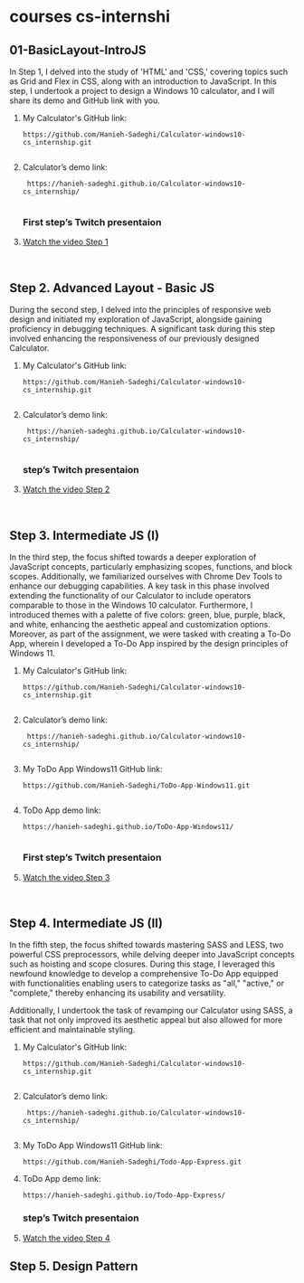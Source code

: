 <h1>courses cs-internshi </h1>
<h2>01-BasicLayout-IntroJS </h2>
    <p>In Step 1, I delved into the study of 'HTML' and 'CSS,' covering topics such as Grid and Flex in CSS, along with an introduction to JavaScript. In this step, I undertook a project to design a Windows 10 calculator, and I will share its demo and GitHub link with you.</p>
<ol>
  <li>
        <p>My Calculator's GitHub link:</p>
        <pre><code>https://github.com/Hanieh-Sadeghi/Calculator-windows10-cs_internship.git
  </code></pre>
      </li>
      <li>
        <p>Calculator’s demo link:</p>
        <pre><code> https://hanieh-sadeghi.github.io/Calculator-windows10-cs_internship/
  </code></pre>
      
 </li>
    <h3>First step’s Twitch presentaion</h3>
       <li>
        <a href="https://youtu.be/15FAF61bzqs" target="_new"
          >Watch the video Step 1</a>
      </li>
</ol>
</br>
<h2>Step 2. Advanced Layout - Basic JS </h2>    
<p>During the second step, I delved into the principles of responsive web design and initiated my exploration of JavaScript, alongside gaining proficiency in debugging techniques. A significant task during this step involved enhancing the responsiveness of our previously designed Calculator.</p>
<ol>
    <li>
          <p>My Calculator's GitHub link:</p>
          <pre><code>https://github.com/Hanieh-Sadeghi/Calculator-windows10-cs_internship.git
    </code></pre>
        </li>
        <li>
          <p>Calculator’s demo link:</p>
          <pre><code> https://hanieh-sadeghi.github.io/Calculator-windows10-cs_internship/
    </code></pre>
        
   </li>
      <h3> step’s Twitch presentaion</h3>
         <li>
          <a href="https://youtu.be/iiZDV8BvxXg" target="_new"
            >Watch the video Step 2</a>
        </li>
  </ol>
</br>

<h2>Step 3. Intermediate JS (I)</h2>

<p>In the third step, the focus shifted towards a deeper exploration of JavaScript concepts, particularly emphasizing scopes, functions, and block scopes. Additionally, we familiarized ourselves with Chrome Dev Tools to enhance our debugging capabilities. A key task in this phase involved extending the functionality of our Calculator to include operators comparable to those in the Windows 10 calculator. Furthermore, I introduced themes with a palette of five colors: green, blue, purple, black, and white, enhancing the aesthetic appeal and customization options. Moreover, as part of the assignment, we were tasked with creating a To-Do App, wherein I developed a To-Do App inspired by the design principles of Windows 11.</p>

<ol>
    <li>
          <p>My Calculator's GitHub link:</p>
          <pre><code>https://github.com/Hanieh-Sadeghi/Calculator-windows10-cs_internship.git
    </code></pre>
        </li>
        <li>
          <p>Calculator’s demo link:</p>
          <pre><code> https://hanieh-sadeghi.github.io/Calculator-windows10-cs_internship/
    </code></pre>
        
<li>
<p>My ToDo App Windows11 GitHub link:</p>
        <pre><code>https://github.com/Hanieh-Sadeghi/ToDo-App-Windows11.git
  </code></pre>
      </li>
      <li>
        <p>ToDo App demo link:</p>
        <pre><code>https://hanieh-sadeghi.github.io/ToDo-App-Windows11/
  </code></pre>

   </li>
      <h3>First step’s Twitch presentaion</h3>
         <li>
          <a href="https://youtu.be/r0o0y8pKT60" target="_new"
            >Watch the video Step 3</a>
        </li>
      </ol>
</br>

<h2>Step 4. Intermediate JS (II)</h2>

<p>In the fifth step, the focus shifted towards mastering SASS and LESS, two powerful CSS preprocessors, while delving deeper into JavaScript concepts such as hoisting and scope closures. During this stage, I leveraged this newfound knowledge to develop a comprehensive To-Do App equipped with functionalities enabling users to categorize tasks as "all," "active," or "complete," thereby enhancing its usability and versatility.

  Additionally, I undertook the task of revamping our Calculator using SASS, a task that not only improved its aesthetic appeal but also allowed for more efficient and maintainable styling.</p>
<ol>
  <li>
        <p>My Calculator's GitHub link:</p>
        <pre><code>https://github.com/Hanieh-Sadeghi/Calculator-windows10-cs_internship.git
  </code></pre>
      </li>
      <li>
        <p>Calculator’s demo link:</p>
        <pre><code> https://hanieh-sadeghi.github.io/Calculator-windows10-cs_internship/
  </code></pre>
      
  <li>
      <p>My ToDo App Windows11 GitHub link:</p>
      <pre><code>https://github.com/Hanieh-Sadeghi/Todo-App-Express.git
</code></pre>
    </li>
    <li>
      <p>ToDo App demo link:</p>
      <pre><code>https://hanieh-sadeghi.github.io/Todo-App-Express/
</code></pre>

 </li>
    <h3>step’s Twitch presentaion</h3>
       <li>
        <a href="https://youtu.be/JQIIaZ-qKlE" target="_new"
          >Watch the video Step 4</a>
      </li>
</ol>


<h2>Step 5. Design Pattern</h2>

